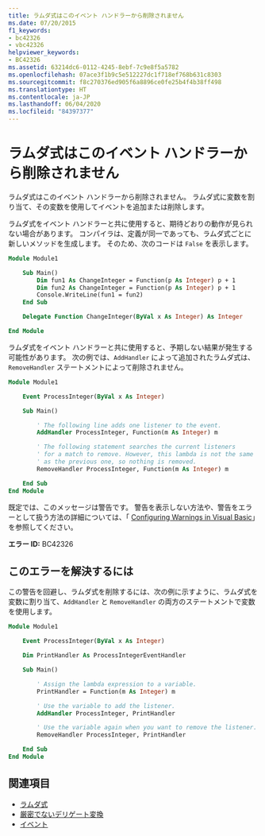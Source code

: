 ```yaml
---
title: ラムダ式はこのイベント ハンドラーから削除されません
ms.date: 07/20/2015
f1_keywords:
- bc42326
- vbc42326
helpviewer_keywords:
- BC42326
ms.assetid: 63214dc6-0112-4245-8ebf-7c9e8f5a5782
ms.openlocfilehash: 07ace3f1b9c5e512227dc1f718ef768b631c8303
ms.sourcegitcommit: f8c270376ed905f6a8896ce0fe25b4f4b38ff498
ms.translationtype: HT
ms.contentlocale: ja-JP
ms.lasthandoff: 06/04/2020
ms.locfileid: "84397377"
---
```

# <a name="lambda-expression-will-not-be-removed-from-this-event-handler"></a>ラムダ式はこのイベント ハンドラーから削除されません

ラムダ式はこのイベント ハンドラーから削除されません。 ラムダ式に変数を割り当て、その変数を使用してイベントを追加または削除します。

ラムダ式をイベント ハンドラーと共に使用すると、期待どおりの動作が見られない場合があります。 コンパイラは、定義が同一であっても、ラムダ式ごとに新しいメソッドを生成します。 そのため、次のコードは `False` を表示します。

```vb
Module Module1

    Sub Main()
        Dim fun1 As ChangeInteger = Function(p As Integer) p + 1
        Dim fun2 As ChangeInteger = Function(p As Integer) p + 1
        Console.WriteLine(fun1 = fun2)
    End Sub

    Delegate Function ChangeInteger(ByVal x As Integer) As Integer

End Module
```

ラムダ式をイベント ハンドラーと共に使用すると、予期しない結果が発生する可能性があります。 次の例では、`AddHandler` によって追加されたラムダ式は、`RemoveHandler` ステートメントによって削除されません。

```vb
Module Module1

    Event ProcessInteger(ByVal x As Integer)

    Sub Main()

        ' The following line adds one listener to the event.
        AddHandler ProcessInteger, Function(m As Integer) m

        ' The following statement searches the current listeners
        ' for a match to remove. However, this lambda is not the same
        ' as the previous one, so nothing is removed.
        RemoveHandler ProcessInteger, Function(m As Integer) m

    End Sub
End Module
```

既定では、このメッセージは警告です。 警告を表示しない方法や、警告をエラーとして扱う方法の詳細については、「 [Configuring Warnings in Visual Basic](/visualstudio/ide/configuring-warnings-in-visual-basic)」を参照してください。

**エラー ID:** BC42326

## <a name="to-correct-this-error"></a>このエラーを解決するには

この警告を回避し、ラムダ式を削除するには、次の例に示すように、ラムダ式を変数に割り当て、`AddHandler` と `RemoveHandler` の両方のステートメントで変数を使用します。

```vb
Module Module1

    Event ProcessInteger(ByVal x As Integer)

    Dim PrintHandler As ProcessIntegerEventHandler

    Sub Main()

        ' Assign the lambda expression to a variable.
        PrintHandler = Function(m As Integer) m

        ' Use the variable to add the listener.
        AddHandler ProcessInteger, PrintHandler

        ' Use the variable again when you want to remove the listener.
        RemoveHandler ProcessInteger, PrintHandler

    End Sub
End Module
```

## <a name="see-also"></a>関連項目

- [ラムダ式](../../programming-guide/language-features/procedures/lambda-expressions.md)
- [厳密でないデリゲート変換](../../programming-guide/language-features/delegates/relaxed-delegate-conversion.md)
- [イベント](../../programming-guide/language-features/events/index.md)
